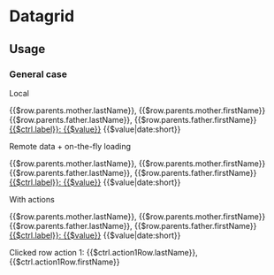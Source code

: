 # Datagrid

<component-status cx-design="complete" ux="prototype"></component-status>

## Usage

### General case

Local

<oui-datagrid
  rows="$ctrl.data"
  page-size="25">
  <oui-column property="firstName" sortable="asc"></oui-column>
  <oui-column property="lastName" sortable></oui-column>
  <oui-column title="'Mère'" property="parents.mother.lastName" sortable>
    {{$row.parents.mother.lastName}}, {{$row.parents.mother.firstName}}
  </oui-column>
  <oui-column title="'Père'" property="parents.father.lastName" sortable>
    {{$row.parents.father.lastName}}, {{$row.parents.father.firstName}}
  </oui-column>
  <oui-column property="email" sortable>
    <a href="mailto:{{$value}}">{{$ctrl.label}}: {{$value}}</a>
  </oui-column>
  <oui-column property="phone"></oui-column>
  <oui-column property="birth" sortable>
    {{$value|date:short}}
  </oui-column>
</oui-datagrid>

Remote data + on-the-fly loading

<oui-datagrid
  rows-loader="$ctrl.loadPartialData($config)"
  row-loader="$ctrl.loadRow($row)"
  page-size="25">
  <oui-column property="firstName" sortable="asc"></oui-column>
  <oui-column property="lastName" sortable></oui-column>
  <oui-column title="'Mère'" property="parents.mother.lastName" sortable>
    {{$row.parents.mother.lastName}}, {{$row.parents.mother.firstName}}
  </oui-column>
  <oui-column title="'Père'" property="parents.father.lastName" sortable>
    {{$row.parents.father.lastName}}, {{$row.parents.father.firstName}}
  </oui-column>
  <oui-column property="email" sortable>
    <a href="mailto:{{$value}}">{{$ctrl.label}}: {{$value}}</a>
  </oui-column>
  <oui-column property="phone"></oui-column>
  <oui-column property="birth" sortable>
    {{$value|date:short}}
  </oui-column>
</oui-datagrid>

With actions

<oui-datagrid rows-loader="$ctrl.loadPartialData($config)" row-loader="$ctrl.loadRow($row)" page-size="25">
  <oui-column property="firstName" sortable="asc"></oui-column>
  <oui-column property="lastName" sortable></oui-column>
  <oui-column title="'Mère'" property="parents.mother.lastName" sortable>
    {{$row.parents.mother.lastName}}, {{$row.parents.mother.firstName}}
  </oui-column>
  <oui-column title="'Père'" property="parents.father.lastName" sortable>
    {{$row.parents.father.lastName}}, {{$row.parents.father.firstName}}
  </oui-column>
  <oui-column property="email" sortable>
    <a href="mailto:{{$value}}">{{$ctrl.label}}: {{$value}}</a>
  </oui-column>
  <oui-column property="phone"></oui-column>
  <oui-column property="birth" sortable>
    {{$value|date:short}}
  </oui-column>
  <oui-column>
    <oui-action-menu
        align="end"
        compact>
        <oui-action-menu-item
            text="Action 1"
            on-click="$ctrl.action1Row = $row">
        </oui-action-menu-item>
        <oui-action-menu-divider></oui-action-menu-divider>
        <oui-action-menu-item
            text="Lien externe"
            href="#"
            external>
        </oui-action-menu-item>
    </oui-action-menu>
  </oui-column>
</oui-datagrid>

Clicked row action 1: <span ng-if="$ctrl.action1Row">{{$ctrl.action1Row.lastName}}, {{$ctrl.action1Row.firstName}}</span>
